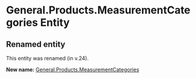 # General.Products.MeasurementCategories Entity

## Renamed entity

This entity was renamed (in v.24).

**New name:** [General.Products.MeasurementCategories](General.Products.MeasurementCategories.md)
